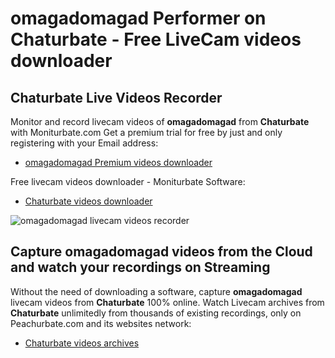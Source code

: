 # omagadomagad Performer on Chaturbate - Free LiveCam videos downloader

## Chaturbate Live Videos Recorder

Monitor and record livecam videos of **omagadomagad** from **Chaturbate** with Moniturbate.com
Get a premium trial for free by just and only registering with your Email address:
* [omagadomagad Premium videos downloader](https://moniturbate.com/request-demo-licence-key.html)

Free livecam videos downloader - Moniturbate Software:
* [Chaturbate videos downloader](https://moniturbate.com/moniturbate-download-software.html)

![omagadomagad livecam videos recorder](https://peachurnet.com/templates/moniturbate-software.png)


## Capture omagadomagad videos from the Cloud and watch your recordings on Streaming

Without the need of downloading a software, capture **omagadomagad** livecam videos from **Chaturbate** 100% online.
Watch Livecam archives from **Chaturbate** unlimitedly from thousands of existing recordings, only on Peachurbate.com and its websites network:
* [Chaturbate videos archives](https://peachurnet.com/)
